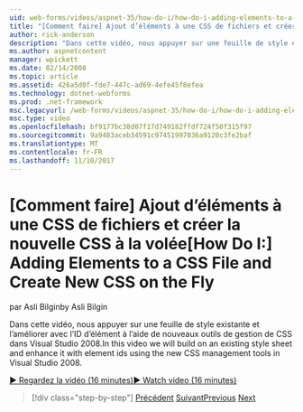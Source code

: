 ```yaml
---
uid: web-forms/videos/aspnet-35/how-do-i/how-do-i-adding-elements-to-a-css-file-and-create-new-css-on-the-fly
title: "[Comment faire] Ajout d’éléments à une CSS de fichiers et créer un nouveau CSS à la volée | Documents Microsoft"
author: rick-anderson
description: "Dans cette vidéo, nous appuyer sur une feuille de style existante et l’améliorer avec l’ID d’élément à l’aide de nouveaux outils de gestion de CSS dans Visual Studio 2008."
ms.author: aspnetcontent
manager: wpickett
ms.date: 02/14/2008
ms.topic: article
ms.assetid: 426a5d0f-fde7-447c-ad69-4efe45f8efea
ms.technology: dotnet-webforms
ms.prod: .net-framework
msc.legacyurl: /web-forms/videos/aspnet-35/how-do-i/how-do-i-adding-elements-to-a-css-file-and-create-new-css-on-the-fly
msc.type: video
ms.openlocfilehash: bf9177bc38d07f17d749182ffdf724f50f315f97
ms.sourcegitcommit: 9a9483aceb34591c97451997036a9120c3fe2baf
ms.translationtype: MT
ms.contentlocale: fr-FR
ms.lasthandoff: 11/10/2017
---
```

<a name="how-do-i-adding-elements-to-a-css-file-and-create-new-css-on-the-fly"></a><span data-ttu-id="95e7f-103">[Comment faire] Ajout d’éléments à une CSS de fichiers et créer la nouvelle CSS à la volée</span><span class="sxs-lookup"><span data-stu-id="95e7f-103">[How Do I:] Adding Elements to a CSS File and Create New CSS on the Fly</span></span>
====================
<span data-ttu-id="95e7f-104">par Asli Bilgin</span><span class="sxs-lookup"><span data-stu-id="95e7f-104">by Asli Bilgin</span></span>

<span data-ttu-id="95e7f-105">Dans cette vidéo, nous appuyer sur une feuille de style existante et l’améliorer avec l’ID d’élément à l’aide de nouveaux outils de gestion de CSS dans Visual Studio 2008.</span><span class="sxs-lookup"><span data-stu-id="95e7f-105">In this video we will build on an existing style sheet and enhance it with element ids using the new CSS management tools in Visual Studio 2008.</span></span>

[<span data-ttu-id="95e7f-106">&#9654; Regardez la vidéo (16 minutes)</span><span class="sxs-lookup"><span data-stu-id="95e7f-106">&#9654; Watch video (16 minutes)</span></span>](https://channel9.msdn.com/Blogs/ASP-NET-Site-Videos/how-do-i-adding-elements-to-a-css-file-and-create-new-css-on-the-fly)

>[!div class="step-by-step"]
<span data-ttu-id="95e7f-107">[Précédent](how-do-i-working-with-visual-studio-2008-net-framework.md)
[Suivant](how-do-i-advance-cascading-style-sheet-features-and-management.md)</span><span class="sxs-lookup"><span data-stu-id="95e7f-107">[Previous](how-do-i-working-with-visual-studio-2008-net-framework.md)
[Next](how-do-i-advance-cascading-style-sheet-features-and-management.md)</span></span>
